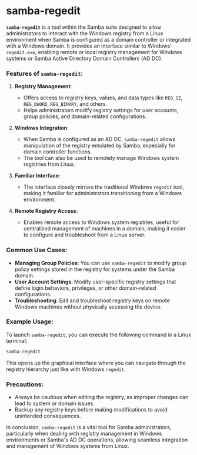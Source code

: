 # samba-regedit
**`samba-regedit`** is a tool within the Samba suite designed to allow administrators to interact with the Windows registry from a Linux environment when Samba is configured as a domain controller or integrated with a Windows domain. It provides an interface similar to Windows' `regedit.exe`, enabling remote or local registry management for Windows systems or Samba Active Directory Domain Controllers (AD DC).

### Features of `samba-regedit`:
1. **Registry Management**: 
   - Offers access to registry keys, values, and data types like `REG_SZ`, `REG_DWORD`, `REG_BINARY`, and others.
   - Helps administrators modify registry settings for user accounts, group policies, and domain-related configurations.

2. **Windows Integration**:
   - When Samba is configured as an AD DC, `samba-regedit` allows manipulation of the registry emulated by Samba, especially for domain controller functions.
   - The tool can also be used to remotely manage Windows system registries from Linux.

3. **Familiar Interface**: 
   - The interface closely mirrors the traditional Windows `regedit` tool, making it familiar for administrators transitioning from a Windows environment.

4. **Remote Registry Access**: 
   - Enables remote access to Windows system registries, useful for centralized management of machines in a domain, making it easier to configure and troubleshoot from a Linux server.

### Common Use Cases:
- **Managing Group Policies**: You can use `samba-regedit` to modify group policy settings stored in the registry for systems under the Samba domain.
- **User Account Settings**: Modify user-specific registry settings that define login behaviors, privileges, or other domain-related configurations.
- **Troubleshooting**: Edit and troubleshoot registry keys on remote Windows machines without physically accessing the device.
  
### Example Usage:
To launch `samba-regedit`, you can execute the following command in a Linux terminal:

```bash
samba-regedit
```

This opens up the graphical interface where you can navigate through the registry hierarchy just like with Windows `regedit`.

### Precautions:
- Always be cautious when editing the registry, as improper changes can lead to system or domain issues.
- Backup any registry keys before making modifications to avoid unintended consequences.

In conclusion, `samba-regedit` is a vital tool for Samba administrators, particularly when dealing with registry management in Windows environments or Samba's AD DC operations, allowing seamless integration and management of Windows systems from Linux.
